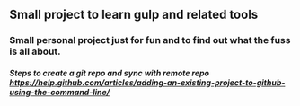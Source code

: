 ## Small project to learn gulp and related tools

### Small personal project just for fun and to find out what the fuss is all about.

##### Steps to create a git repo and sync with remote repo https://help.github.com/articles/adding-an-existing-project-to-github-using-the-command-line/

